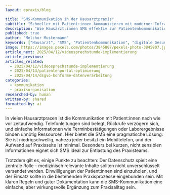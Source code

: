 ```yaml
---
layout: epraxis/blog

title: "SMS-Kommunikation in der Hausarztpraxis"
subtitle: "Schneller mit Patient:innen kommunizieren mit moderner Infrastruktur"
description: "Wie Hausärzt:innen SMS effektiv zur Patientenkommunikation nutzen können – Chancen, Grenzen und praktische Tipps."
published: true
author: "Melchor Mustermann"
keywords: ["Hausarzt", "SMS", "Patientenkommunikation", "digitale Gesundheit", "Praxisorganisation"]
image: https://images.pexels.com/photos/3845807/pexels-photo-3845807.jpeg
article_next: 2025/04/12/videosprechstunde-implementierung
article_previous: 
articles_related:
  - 2025/04/12/videosprechstunde-implementierung
  - 2025/04/13/patientenportal-optimierung
  - 2025/04/14/dsgvo-konforme-datenverarbeitung
categories: 
  - kommunikation
  - praxisorganisation
researched-by: human
written-by: shared
formatted-by: ai
---
```


In vielen Hausarztpraxen ist die Kommunikation mit Patient:innen nach wie vor zeitaufwendig. Telefonleitungen sind belegt, Rückrufe verzögern sich, und einfache Informationen wie Terminbestätigungen oder Laborergebnisse binden unnötig Ressourcen. Hier bietet die SMS eine pragmatische Lösung: Sie ist niedrigschwellig, nahezu jeder besitzt ein Mobiltelefon, und der Aufwand auf Praxisseite ist minimal. Besonders bei kurzen, nicht sensiblen Informationen eignet sich SMS ideal zur Entlastung des Praxisteams.

Trotzdem gilt es, einige Punkte zu beachten: Der Datenschutz spielt eine zentrale Rolle – medizinisch relevante Inhalte sollten nicht unverschlüsselt versendet werden. Einwilligungen der Patient:innen sind einzuholen, und der Einsatz sollte in die bestehenden Praxisprozesse eingebunden sein. Mit klaren Regeln und guter Dokumentation kann die SMS-Kommunikation eine einfache, aber wirkungsvolle Ergänzung zum Praxisalltag sein.
